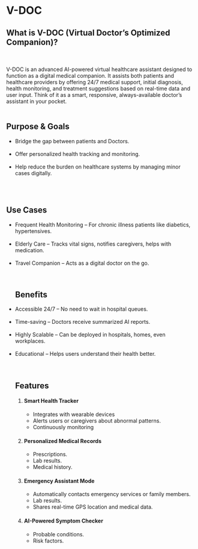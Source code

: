 # V-DOC
<h2> What is V-DOC (Virtual Doctor’s Optimized Companion)?</h2>
<br>
<br>
V-DOC is an advanced AI-powered virtual healthcare assistant designed to function as a digital medical companion. It assists both patients and healthcare providers by offering 24/7 medical support, initial diagnosis, health monitoring, and treatment suggestions based on real-time data and user input. Think of it as a smart, responsive, always-available doctor’s assistant in your pocket.
<br>


<br>
<h2>Purpose & Goals</h2>
<ul>
<li> Bridge the gap between patients and Doctors.</li>
<br>
<li> Offer personalized health tracking and monitoring.</li>
<br>
<li> Help reduce the burden on healthcare systems by managing minor cases digitally.</li>
</ul>
<br>


<br>
<h2>Use Cases</h2>
<ul>
<li> Frequent Health Monitoring – For chronic illness patients like diabetics, hypertensives.</li>
<br>
<li> Elderly Care – Tracks vital signs, notifies caregivers, helps with medication.</li>
<br>
<li> Travel Companion – Acts as a digital doctor on the go.</li>
<br>


<br>
<h2>Benefits</h2>
<li> Accessible 24/7 – No need to wait in hospital queues.</li>
<br>
<li> Time-saving – Doctors receive summarized AI reports.</li>
<br>
<li> Highly Scalable – Can be deployed in hospitals, homes, even workplaces.</li>
<br>
<li> Educational – Helps users understand their health better.</li>
<br>


<br>
<h2>Features</h2>
<ol type=1>
  
  <li>
    <h4>Smart Health Tracker</h4>
    <ul type=circle>
      <li>Integrates with wearable devices</li>
      <li>Alerts users or caregivers about abnormal patterns.</li>
      <li>Continuously monitoring</li>
    </ul>
  </li>

  <li>
    <h4>Personalized Medical Records</h4>
    <ul type=circle>
      <li>Prescriptions.</li>
      <li>Lab results.</li>
      <li>Medical history.</li>
    </ul>
  </li>

  <li>
    <h4>Emergency Assistant Mode</h4>
    <ul type=circle>
      <li>Automatically contacts emergency services or family members.</li>
      <li>Lab results.</li>
      <li>Shares real-time GPS location and medical data.  </li>
    </ul>
  </li>

  <li>
    <h4>AI-Powered Symptom Checker  </h4>
    <ul type=circle>
      <li>Probable conditions.</li>
      <li>Risk factors.</li>
   </ul>
  </li>
  
</ol>


